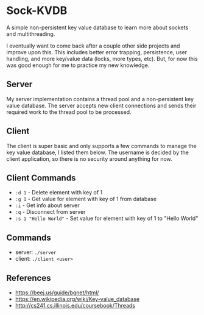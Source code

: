 # Sock-KVDB

A simple non-persistent key value database to learn more about sockets and multithreading.

I eventually want to come back after a couple other side projects and improve upon this.
This includes better error trapping, persistence, user handling, and more key/value data (locks, more types, etc).
But, for now this was good enough for me to practice my new knowledge.

## Server
My server implementation contains a thread pool and a non-persistent key value database.
The server accepts new client connections and sends their required work to the thread pool to be processed.


## Client
The client is super basic and only supports a few commands to manage the key value database, I listed them below.
The username is decided by the client application, so there is no security around anything for now. 


## Client Commands
* ```:d 1``` - Delete element with key of 1
* ```:g 1``` - Get value for element with key of 1 from database
* ```:i``` - Get info about server
* ```:q``` - Disconnect from server
* ```:s 1 "Hello World"``` - Set value for element with key of 1 to "Hello World"


## Commands
* server: ```./server```
* client: ```./client <user>```


## References
* https://beej.us/guide/bgnet/html/
* https://en.wikipedia.org/wiki/Key-value_database
* http://cs241.cs.illinois.edu/coursebook/Threads

